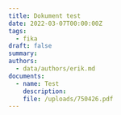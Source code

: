 ```yaml
---
title: Dokument test
date: 2022-03-07T00:00:00Z
tags:
  - fika
draft: false
summary:
authors:
  - data/authors/erik.md
documents:
  - name: Test
    description:
    file: /uploads/750426.pdf
---
```


